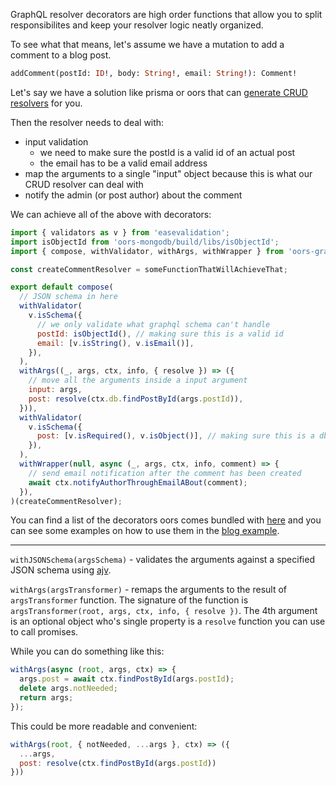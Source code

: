 GraphQL resolver decorators are high order functions that allow you to split responsibilites and
keep your resolver logic neatly organized.

To see what that means, let's assume we have a mutation to add a comment to a blog post.

```graphql
addComment(postId: ID!, body: String!, email: String!): Comment!
```

Let's say we have a solution like prisma or oors that can
[generate CRUD resolvers](https://github.com/oors/oors/blob/master/packages/oors-mongodb/src/libs/graphql.js#L36)
for you.

Then the resolver needs to deal with:

- input validation
  - we need to make sure the postId is a valid id of an actual post
  - the email has to be a valid email address
- map the arguments to a single "input" object because this is what our CRUD resolver can deal with
- notify the admin (or post author) about the comment

We can achieve all of the above with decorators:

```js
import { validators as v } from 'easevalidation';
import isObjectId from 'oors-mongodb/build/libs/isObjectId';
import { compose, withValidator, withArgs, withWrapper } from 'oors-graphql/build/decorators';

const createCommentResolver = someFunctionThatWillAchieveThat;

export default compose(
  // JSON schema in here
  withValidator(
    v.isSchema({
      // we only validate what graphql schema can't handle
      postId: isObjectId(), // making sure this is a valid id
      email: [v.isString(), v.isEmail()],
    }),
  ),
  withArgs((_, args, ctx, info, { resolve }) => ({
    // move all the arguments inside a input argument
    input: args,
    post: resolve(ctx.db.findPostById(args.postId)),
  })),
  withValidator(
    v.isSchema({
      post: [v.isRequired(), v.isObject()], // making sure this is a db entry
    }),
  ),
  withWrapper(null, async (_, args, ctx, info, comment) => {
    // send email notification after the comment has been created
    await ctx.notifyAuthorThroughEmailABout(comment);
  }),
)(createCommentResolver);
```

You can find a list of the decorators oors comes bundled with
[here](https://github.com/oors/oors/tree/master/packages/oors-graphql/src/decorators) and you can
see some examples on how to use them in the
[blog example](https://github.com/oors/oors/tree/master/examples/blog/src/modules/Blog/graphql).

---

`withJSONSchema(argsSchema)` - validates the arguments against a specified JSON schema using
[ajv](https://github.com/epoberezkin/ajv).

`withArgs(argsTransformer)` - remaps the arguments to the result of `argsTransformer` function. The
signature of the function is `argsTransformer(root, args, ctx, info, { resolve })`. The 4th argument is
an optional object who's single property is a `resolve` function you can use to call promises.

While you can do something like this:

```js
withArgs(async (root, args, ctx) => {
  args.post = await ctx.findPostById(args.postId);
  delete args.notNeeded;
  return args;
});
```

This could be more readable and convenient:

```js
withArgs(root, { notNeeded, ...args }, ctx) => ({
  ...args,
  post: resolve(ctx.findPostById(args.postId))
}))
```
